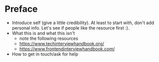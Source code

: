 # Preface

- Introduce self (give a little credibility). At least to start with, don't add personal info. Let's see if people like the resource first :).
- What this is and what this isn't
  - note the following resources
  - https://www.techinterviewhandbook.org/
  - https://www.frontendinterviewhandbook.com/
- How to get in touch/ask for help
